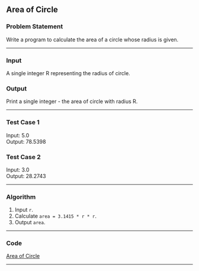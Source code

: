 ## Area of Circle

### Problem Statement
Write a program to calculate the area of a circle whose radius is given.

---

### Input
A single integer R representing the radius of circle.

### Output
Print a single integer - the area of circle with radius R.

---

### Test Case 1
Input: 5.0 <br>
Output: 78.5398 <br>

### Test Case 2
Input: 3.0 <br>
Output: 28.2743 <br>

---

### Algorithm
1. Input `r`.
2. Calculate `area = 3.1415 * r * r`.
3. Output `area`.

---

### Code

[Area of Circle](area_of_circle.c)

---
